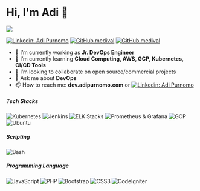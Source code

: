 # Hi, I'm Adi :wave: 
![](https://sdtimes.com/wp-content/uploads/2017/10/29682337-83f3017e-88bf-11e7-846c-138e9639b87f.png)

[![Linkedin: Adi Purnomo](https://img.shields.io/badge/-medival-blue?style=flat-square&logo=Linkedin&logoColor=white&link=https://www.linkedin.com/in/adiipurnomo/)](https://www.linkedin.com/in/adiipurnomo/)
[![GitHub medival](https://img.shields.io/github/followers/medival?label=follow&style=social)](https://github.com/medival)
[![GitHub medival](https://img.shields.io/github/stars/medival?label=stars&style=social)](https://github.com/medival)


- 🔭 I’m currently working as **Jr. DevOps Engineer**
- 🌱 I’m currently learning **Cloud Computing, AWS, GCP, Kubernetes, CI/CD Tools**
- 👯 I’m looking to collaborate on open source/commercial projects
- 💬 Ask me about **DevOps**
- 📫 How to reach me: **dev.adipurnomo.com** or [![Linkedin: Adi Purnomo](https://img.shields.io/badge/-medival-blue?style=flat-square&logo=Linkedin&logoColor=white&link=https://www.linkedin.com/in/adiipurnomo/)](https://www.linkedin.com/in/adiipurnomo/)

##### Tech Stacks
![Kubernetes](https://img.shields.io/badge/Kubernetes-intermediate-blue)
![Jenkins](https://img.shields.io/badge/Jenkins-intermediate-white)
![ELK Stacks](https://img.shields.io/badge/ELK-intermediate-green)
![Prometheus & Grafana](https://img.shields.io/badge/Prometehus&Grafana-intermediate-orange)
![GCP](https://img.shields.io/badge/GCP-intermediate-green)
![Ubuntu](https://img.shields.io/badge/Ubuntu-intermediate-orange)

##### Scripting
![Bash](https://img.shields.io/badge/Bash-Intermediate-green)

##### Programming Language
![JavaScript](https://img.shields.io/badge/JavaScript-Beginner-yellow)
![PHP](https://img.shields.io/badge/PHP-Beginner-lightblue)
![Bootstrap](https://img.shields.io/badge/Bootstrap-Intermediet-purple)
![CSS3](https://img.shields.io/badge/Tailwind-intermediate-cyan)
![CodeIgniter](https://img.shields.io/badge/CodeIgniter-intermediate-orange)

